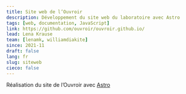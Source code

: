 ```yaml
---
title: Site web de l’Ouvroir
description: Développement du site web du laboratoire avec Astro
tags: [web, documentation, JavaScript] 
link: https://github.com/ouvroir/ouvroir.github.io/
lead: Lena Krause
team: [lenamk, williamdiakite]
since: 2021-11
draft: false
lang: fr
slug: siteweb
cieco: false
---
```


Réalisation du site de l’Ouvroir avec [Astro](https://docs.astro.build)

